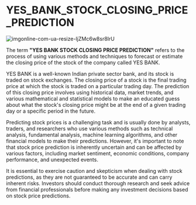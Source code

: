 # YES_BANK_STOCK_CLOSING_PRICE_PREDICTION

![imgonline-com-ua-resize-IjZMc6w8sr8IrU](https://github.com/NamiraMujawar/YES_BANK_STOCK_CLOSING_PRICE_PREDICTION/assets/120715329/bf47bba7-e4b9-4a2c-906d-b7bc3fa08122)

The term **"YES BANK STOCK CLOSING PRICE PREDICTION"** refers to the process of using various methods and techniques to forecast or estimate the closing price of the stock of the company called YES BANK.

YES BANK is a well-known Indian private sector bank, and its stock is traded on stock exchanges. The closing price of a stock is the final trading price at which the stock is traded on a particular trading day. The prediction of this closing price involves using historical data, market trends, and various mathematical and statistical models to make an educated guess about what the stock's closing price might be at the end of a given trading day or a specific period in the future.

Predicting stock prices is a challenging task and is usually done by analysts, traders, and researchers who use various methods such as technical analysis, fundamental analysis, machine learning algorithms, and other financial models to make their predictions. However, it's important to note that stock price prediction is inherently uncertain and can be affected by various factors, including market sentiment, economic conditions, company performance, and unexpected events.

It is essential to exercise caution and skepticism when dealing with stock predictions, as they are not guaranteed to be accurate and can carry inherent risks. Investors should conduct thorough research and seek advice from financial professionals before making any investment decisions based on stock price predictions.






